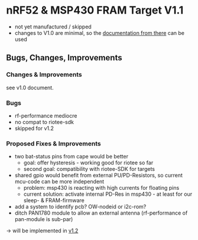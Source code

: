 # nRF52 & MSP430 FRAM Target V1.1

- not yet manufactured / skipped
- changes to V1.0 are minimal, so the [documentation from there](https://github.com/orgua/shepherd-targets/tree/main/hardware/shepherd_nRF_FRAM_Target_v1.0) can be used

## Bugs, Changes, Improvements

### Changes & Improvements

see v1.0 document.

### Bugs

- rf-performance mediocre
- no compat to riotee-sdk
- skipped for v1.2

### Proposed Fixes & Improvements

- two bat-status pins from cape would be better
  - goal: offer hysteresis - working good for riotee so far
  - second goal: compatibility with riotee-SDK for targets
- shared gpio would benefit from external PU/PD-Resistors, so current mcu-code can be more independent
  - problem: msp430 is reacting with high currents for floating pins
  - current solution: activate internal PD-Res in msp430 - at least for our sleep- & FRAM-firmware
- add a system to identify pcb? OW-nodeid or i2c-rom?
- ditch PAN1780 module to allow an external antenna (rf-performance of pan-module is sub-par)

-> will be implemented in [v1.2](https://github.com/orgua/shepherd-targets/tree/main/hardware/shepherd_nRF_FRAM_Target_v1.2)
